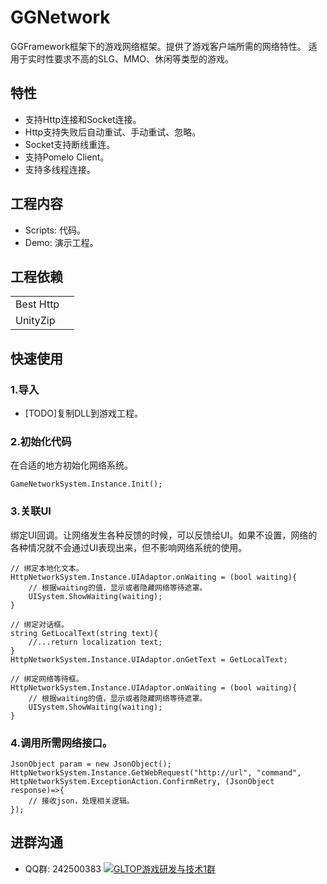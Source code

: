 # GGNetwork

GGFramework框架下的游戏网络框架。提供了游戏客户端所需的网络特性。
适用于实时性要求不高的SLG、MMO、休闲等类型的游戏。

## 特性
* 支持Http连接和Socket连接。
* Http支持失败后自动重试、手动重试、忽略。
* Socket支持断线重连。
* 支持Pomelo Client。
* 支持多线程连接。

## 工程内容
* Scripts: 代码。
* Demo: 演示工程。

## 工程依赖
<div>
	<table>
		<tr>
			<td>
			Best Http
			</td>
			<td>
			</td>
		<tr>
			<td>
			UnityZip
			</td>
			<td>
			</td>
		</tr>
		</tr>
	</table>
</div>

## 快速使用
### 1.导入
* [TODO]复制DLL到游戏工程。

### 2.初始化代码
在合适的地方初始化网络系统。

```
GameNetworkSystem.Instance.Init();
```

### 3.关联UI
绑定UI回调。让网络发生各种反馈的时候，可以反馈给UI。如果不设置，网络的各种情况就不会通过UI表现出来，但不影响网络系统的使用。

```
// 绑定本地化文本。
HttpNetworkSystem.Instance.UIAdaptor.onWaiting = (bool waiting){
	// 根据waiting的值，显示或者隐藏网络等待遮罩。
	UISystem.ShowWaiting(waiting);
}

// 绑定对话框。
string GetLocalText(string text){
	//...return localization text;
}
HttpNetworkSystem.Instance.UIAdaptor.onGetText = GetLocalText;

// 绑定网络等待框。
HttpNetworkSystem.Instance.UIAdaptor.onWaiting = (bool waiting){
	// 根据waiting的值，显示或者隐藏网络等待遮罩。
	UISystem.ShowWaiting(waiting);
}

```

### 4.调用所需网络接口。
```
JsonObject param = new JsonObject();
HttpNetworkSystem.Instance.GetWebRequest("http://url", "command", HttpNetworkSystem.ExceptionAction.ConfirmRetry, (JsonObject response)=>{
	// 接收json，处理相关逻辑。
});

```

## 进群沟通
* QQ群: 242500383 [![GLTOP游戏研发与技术1群](https://pub.idqqimg.com/wpa/images/group.png)](https://qm.qq.com/cgi-bin/qm/qr?k=fy4Z65nE-5Jd1ay8FkJpDc9iPJyW3d38&jump_from=webapi) 
